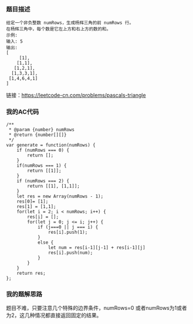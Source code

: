 ### 题目描述
```
给定一个非负整数 numRows，生成杨辉三角的前 numRows 行。
在杨辉三角中，每个数是它左上方和右上方的数的和。
示例:
输入: 5
输出:
[
     [1],
    [1,1],
   [1,2,1],
  [1,3,3,1],
 [1,4,6,4,1]
]

```
链接：https://leetcode-cn.com/problems/pascals-triangle

### 我的AC代码
```
/**
 * @param {number} numRows
 * @return {number[][]}
 */
var generate = function(numRows) {
    if (numRows === 0) {
        return [];
    }
    if(numRows === 1) {
        return [[1]];
    }
    if (numRows === 2) {
        return [[1], [1,1]];
    }
    let res = new Array(numRows - 1);
    res[0]= [1];
    res[1] = [1,1];
    for(let i = 2; i < numRows; i++) {
        res[i] = []; 
        for(let j = 0; j <= i; j++) {
            if (j===0 || j === i) {
                res[i].push(1);
            }
            else {
                let num = res[i-1][j-1] + res[i-1][j]
                res[i].push(num);
            }
        }
    }
    return res;
};
```

### 我的题解思路
题目不难，只要注意几个特殊的边界条件，numRows=0 或者numRows为1或者为2，这几种情况都直接返回固定的结果。

